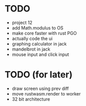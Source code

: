 # TODO
* project 12
* add Math.modulus to OS
* make core faster with rust PGO
* actually code the ui
* graphing calculator in jack
* mandelbrot in jack
* mouse input and click input

# TODO (for later)
* draw screen using prev diff
* move rustwasm.render to worker
* 32 bit architecture